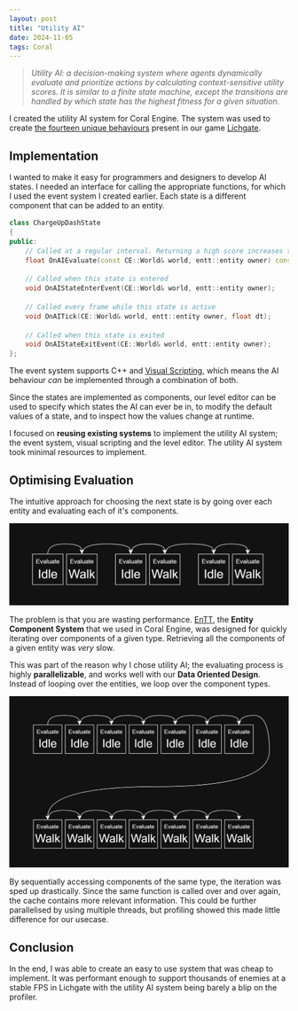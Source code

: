 ```yaml
---
layout: post
title: "Utility AI"
date: 2024-11-05
tags: Coral
---
```


> *Utility AI: a decision-making system where agents dynamically evaluate and prioritize actions by calculating context-sensitive utility scores. It is similar to a finite state machine, except the transitions are handled by which state has the highest fitness for a given situation.*

I created the utility AI system for Coral Engine. The system was used to create [the fourteen unique behaviours](https://github.com/BredaUniversityGames/2324-Y2C-PR-Top-Down/tree/dev/Games/ExampleGame/Include/Components/UtililtyAi/States) present in our game [Lichgate](/projects/lichgate).

## Implementation

I wanted to make it easy for programmers and designers to develop AI states. I needed an interface for calling the appropriate functions, for which I used the event system I created earlier. Each state is a different component that can be added to an entity.

[//]: # (TODO: Link to event system)


```cpp
class ChargeUpDashState
{
public:
    // Called at a regular interval. Returning a high score increases the likelihood this state is chosen.
    float OnAIEvaluate(const CE::World& world, entt::entity owner) const;
    
    // Called when this state is entered
    void OnAIStateEnterEvent(CE::World& world, entt::entity owner);
    
    // Called every frame while this state is active
    void OnAITick(CE::World& world, entt::entity owner, float dt);
    
    // Called when this state is exited
    void OnAIStateExitEvent(CE::World& world, entt::entity owner);
};
```

The event system supports C++ and [Visual Scripting](/blog/visual-scripting/), which means the AI behaviour *can* be implemented through a combination of both.

Since the states are implemented as components, our level editor can be used to specify which states the AI can ever be in, to modify the default values of a state, and to inspect how the values change at runtime. 

[//]: # (TODO: Link to level editor)

I focused on **reusing existing systems** to implement the utility AI system; the event system, visual scripting and the level editor. The utility AI system took minimal resources to implement.

## Optimising Evaluation

The intuitive approach for choosing the next state is by going over each entity and evaluating each of it's components.  

![](/img/projects/y2/coral/UtilityAISlow.png)

The problem is that you are wasting performance. [EnTT](https://github.com/skypjack/entt), the **Entity Component System** that we used in Coral Engine, was designed for quickly iterating over components of a given type. Retrieving all the components of a given entity was *very* slow.

This was part of the reason why I chose utility AI; the evaluating process is highly **parallelizable**, and works well with our **Data Oriented Design**. Instead of looping over the entities, we loop over the component types.

![](/img/projects/y2/coral/UtilityAIFast.png)

By sequentially accessing components of the same type, the iteration was sped up drastically. Since the same function is called over and over again, the cache contains more relevant information. This could be further parallelised by using multiple threads, but profiling showed this made little difference for our usecase.

## Conclusion

In the end, I was able to create an easy to use system that was cheap to implement. It was performant enough to support thousands of enemies at a stable FPS in Lichgate with the utility AI system being barely a blip on the profiler.